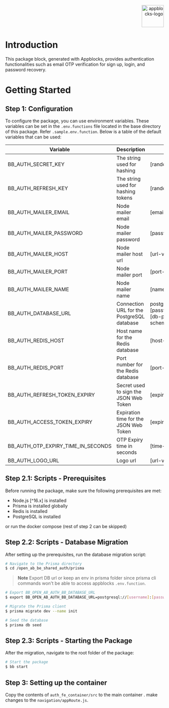<p align="right">
  <a href="https://appblocks.com" target="_blank">
    <img alt="appblocks-logo" height="70" alt="Appblocks Logo" src=""/>
  </a>
</p>

# Introduction

This package block, generated with Appblocks, provides authentication functionalities such as email OTP verification for sign up, login, and password recovery.

# Getting Started

## Step 1: Configuration

To configure the package, you can use environment variables. These variables can be set in the `.env.functions` file located in the base directory of this package. Refer `.sample.env.function`. Below is a table of the default variables that can be used:

| Variable                           | Description                                | Value                                                                          |
| ---------------------------------- | ------------------------------------------ | ------------------------------------------------------------------------------ |
| BB_AUTH_SECRET_KEY                 | The string used for hashing                | [random-string]                                                                |
| BB_AUTH_REFRESH_KEY                | The string used for hashing tokens         | [random-string]                                                                |
| BB_AUTH_MAILER_EMAIL               | Node mailer email                          | [email-value]                                                                  |
| BB_AUTH_MAILER_PASSWORD            | Node mailer password                       | [password-value]                                                               |
| BB_AUTH_MAILER_HOST                | Node mailer host url                       | [url-value]                                                                    |
| BB_AUTH_MAILER_PORT                | Node mailer port                           | [port-value]                                                                   |
| BB_AUTH_MAILER_NAME                | Node mailer name                           | [name-value]                                                                   |
| BB_AUTH_DATABASE_URL               | Connection URL for the PostgreSQL database | postgresql://[username]:[password]@localhost:[db-port]/[db-name]?schema=public |
| BB_AUTH_REDIS_HOST                 | Host name for the Redis database           | [host-value]                                                                   |
| BB_AUTH_REDIS_PORT                 | Port number for the Redis database         | [port-value]                                                                   |
| BB_AUTH_REFRESH_TOKEN_EXPIRY       | Secret used to sign the JSON Web Token     | [expiry-value]                                                                 |
| BB_AUTH_ACCESS_TOKEN_EXPIRY        | Expiration time for the JSON Web Token     | [expiry-value]                                                                 |
| BB_AUTH_OTP_EXPIRY_TIME_IN_SECONDS | OTP Expiry time in seconds                 | [time-value]                                                                   |
| BB_AUTH_LOGO_URL                   | Logo url                                   | [url-value]                                                                    |

## Step 2.1: Scripts - Prerequisites

Before running the package, make sure the following prerequisites are met:

- Node.js [^16.x] is installed
- Prisma is installed globally
- Redis is installed
- PostgreSQL is installed

or run the docker compose (rest of step 2 can be skipped)

## Step 2.2: Scripts - Database Migration

After setting up the prerequisites, run the database migration script:

```sh
# Navigate to the Prisma directory
$ cd /open_ab_be_shared_auth/prisma
```

> **Note**
> Export DB url or keep an env in prisma folder since prisma cli commands won't be able to access appblocks `.env.function`.

```sh
# Export BB_OPEN_AB_AUTH_BB_DATABASE_URL
$ export BB_OPEN_AB_AUTH_BB_DATABASE_URL=postgresql://[username]:[password]@localhost:[db-port]/[db-name]?schema=public
```

```sh
# Migrate the Prisma client
$ prisma migrate dev --name init
```

```sh
# Seed the database
$ prisma db seed
```

## Step 2.3: Scripts - Starting the Package

After the migration, navigate to the root folder of the package:

```sh
# Start the package
$ bb start
```

## Step 3: Setting up the container 

Copy the contents of `auth_fe_container/src` to the main container . make changes to the `navigation/appRoute.js`.